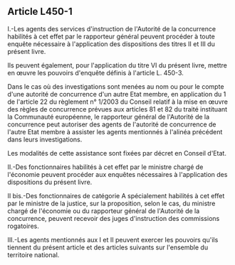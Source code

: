 Article L450-1
----
I.-Les agents des services d'instruction de l'Autorité de la concurrence
habilités à cet effet par le rapporteur général peuvent procéder à toute enquête
nécessaire à l'application des dispositions des titres II et III du présent
livre.

Ils peuvent également, pour l'application du titre VI du présent livre, mettre
en œuvre les pouvoirs d'enquête définis à l'article L. 450-3.

Dans le cas où des investigations sont menées au nom ou pour le compte d'une
autorité de concurrence d'un autre Etat membre, en application du 1 de l'article
22 du règlement n° 1/2003 du Conseil relatif à la mise en œuvre des règles de
concurrence prévues aux articles 81 et 82 du traité instituant la Communauté
européenne, le rapporteur général de l'Autorité de la concurrence peut autoriser
des agents de l'autorité de concurrence de l'autre Etat membre à assister les
agents mentionnés à l'alinéa précédent dans leurs investigations.

Les modalités de cette assistance sont fixées par décret en Conseil d'Etat.

II.-Des fonctionnaires habilités à cet effet par le ministre chargé de
l'économie peuvent procéder aux enquêtes nécessaires à l'application des
dispositions du présent livre.

II bis.-Des fonctionnaires de catégorie A spécialement habilités à cet effet par
le ministre de la justice, sur la proposition, selon le cas, du ministre chargé
de l'économie ou du rapporteur général de l'Autorité de la concurrence, peuvent
recevoir des juges d'instruction des commissions rogatoires.

III.-Les agents mentionnés aux I et II peuvent exercer les pouvoirs qu'ils
tiennent du présent article et des articles suivants sur l'ensemble du
territoire national.
